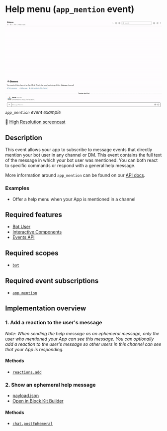 # Help menu (`app_mention` event)

![](app-mention.gif)  
*`app_mention` event example*

🎥 [High Resolution screencast](app-mention.mp4)

## Description

This event allows your app to subscribe to message events that directly mention your bot user in any channel or DM. This event contains the full text of the message in which your bot user was mentioned. You can both react to specific commands or respond with a general help message.

More information around `app_mention` can be found on our [API docs](https://api.slack.com/events/app_mention).

### Examples

* Offer a help menu when your App is mentioned in a channel

## Required features

* [Bot User](https://api.slack.com/bot-users)
* [Interactive Components](https://api.slack.com/interactive-messages)
* [Events API](https://api.slack.com/events-api)

## Required scopes

* [`bot`](https://api.slack.com/scopes/bot)

## Required event subscriptions

* [`app_mention`](https://api.slack.com/events/app_mention)

## Implementation overview

### 1. Add a reaction to the user's message

_Note: When sending the help message as an ephemeral message, only the user who mentioned your App can see this message. You can optionally add a reaction to the user's message so other users in this channel can see that your App is responding._ 

#### Methods

* [`reactions.add`](https://api.slack.com/methods/reactions.add)

### 2. Show an ephemeral help message 

* [payload.json](payload-help.json)
* [Open in Block Kit Builder](https://api.slack.com/tools/block-kit-builder?blocks=%5B%7B%22type%22%3A%22section%22%2C%22text%22%3A%7B%22type%22%3A%22mrkdwn%22%2C%22text%22%3A%22%3Awave%3A%20*Hi%20%3Cfakelink.toUser.com%7C%40David%3E!*%5Cn%20Here%27s%20a%20list%20of%20actions%20you%20can%20take%20from%20here%3A%22%7D%7D%2C%7B%22type%22%3A%22divider%22%7D%2C%7B%22type%22%3A%22section%22%2C%22text%22%3A%7B%22type%22%3A%22mrkdwn%22%2C%22text%22%3A%22%F0%9F%93%8B%20*List%20tasks*%20%5Cn%5Cn%20View%20a%20list%20of%20tasks%22%7D%2C%22accessory%22%3A%7B%22type%22%3A%22static_select%22%2C%22placeholder%22%3A%7B%22type%22%3A%22plain_text%22%2C%22text%22%3A%22Choose%20task%20list%22%2C%22emoji%22%3Atrue%7D%2C%22options%22%3A%5B%7B%22text%22%3A%7B%22type%22%3A%22plain_text%22%2C%22text%22%3A%22Due%20today%22%2C%22emoji%22%3Atrue%7D%2C%22value%22%3A%22value-1%22%7D%2C%7B%22text%22%3A%7B%22type%22%3A%22plain_text%22%2C%22text%22%3A%22My%20tasks%22%2C%22emoji%22%3Atrue%7D%2C%22value%22%3A%22value-2%22%7D%2C%7B%22text%22%3A%7B%22type%22%3A%22plain_text%22%2C%22text%22%3A%22All%20tasks%22%2C%22emoji%22%3Atrue%7D%2C%22value%22%3A%22value-2%22%7D%5D%7D%7D%2C%7B%22type%22%3A%22section%22%2C%22text%22%3A%7B%22type%22%3A%22mrkdwn%22%2C%22text%22%3A%22%F0%9F%93%A5%20*Send%20feedback*%20%5Cn%5Cn%20Give%20us%20feedback%20or%20ask%20for%20help%22%7D%2C%22accessory%22%3A%7B%22type%22%3A%22button%22%2C%22text%22%3A%7B%22type%22%3A%22plain_text%22%2C%22text%22%3A%22Send%20feedback%22%7D%2C%22value%22%3A%22click_me_123%22%7D%7D%2C%7B%22type%22%3A%22divider%22%7D%2C%7B%22type%22%3A%22actions%22%2C%22elements%22%3A%5B%7B%22type%22%3A%22button%22%2C%22text%22%3A%7B%22type%22%3A%22plain_text%22%2C%22text%22%3A%22Create%20a%20new%20task%22%2C%22emoji%22%3Atrue%7D%2C%22style%22%3A%22primary%22%2C%22value%22%3A%22create_task%22%7D%2C%7B%22type%22%3A%22button%22%2C%22text%22%3A%7B%22type%22%3A%22plain_text%22%2C%22text%22%3A%22FAQ%22%2C%22emoji%22%3Atrue%7D%2C%22value%22%3A%22click_me_123%22%7D%5D%7D%5D)

#### Methods

* [`chat.postEphemeral`](https://api.slack.com/methods/chat.postEphemeral)

